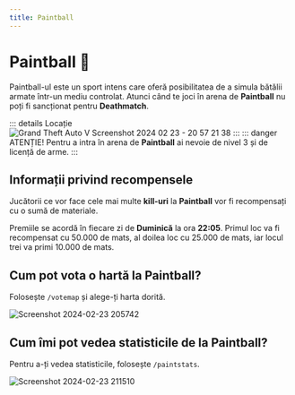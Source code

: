 ```yaml
---
title: Paintball
---
```


# Paintball 🔫

Paintball-ul este un sport intens care oferă posibilitatea de a simula bătălii armate într-un mediu controlat. 
Atunci când te joci în arena de **Paintball** nu poți fi sancționat pentru **Deathmatch**.

::: details Locație
![Grand Theft Auto V Screenshot 2024 02 23 - 20 57 21 38](https://github.com/Alexander-AIM/wiki/assets/157987605/e8e678ea-9130-4815-84ea-5c6cc52e4480)
:::
::: danger ATENȚIE!
Pentru a intra în arena de **Paintball** ai nevoie de nivel 3 și de licență de arme.
:::

## Informații privind recompensele
Jucătorii ce vor face cele mai multe **kill-uri** la **Paintball** vor fi recompensați cu o sumă de materiale.

Premiile se acordă în fiecare zi de **Duminică** la ora **22:05**. Primul loc va fi recompensat cu 50.000 de mats, al doilea loc cu 25.000 de mats, iar locul trei va primi 10.000 de mats.


## Cum pot vota o hartă la Paintball?

Folosește `/votemap` și alege-ți harta dorită.

![Screenshot 2024-02-23 205742](https://github.com/Alexander-AIM/wiki/assets/157987605/29e65883-a946-4b50-af43-6d7b945ba4ad)

## Cum îmi pot vedea statisticile de la Paintball?

Pentru a-ți vedea statisticile, folosește `/paintstats`.

![Screenshot 2024-02-23 211510](https://github.com/Alexander-AIM/wiki/assets/157987605/a5577ee5-a168-443e-a888-13f0095022d7)
